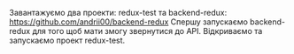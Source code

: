 Завантажуємо два проекти: redux-test та backend-redux: https://github.com/andrii00/backend-redux
Спершу запускаємо backend-redux для того щоб мати змогу звернутися до API.
Відкриваємо та запускаємо проект redux-test.
